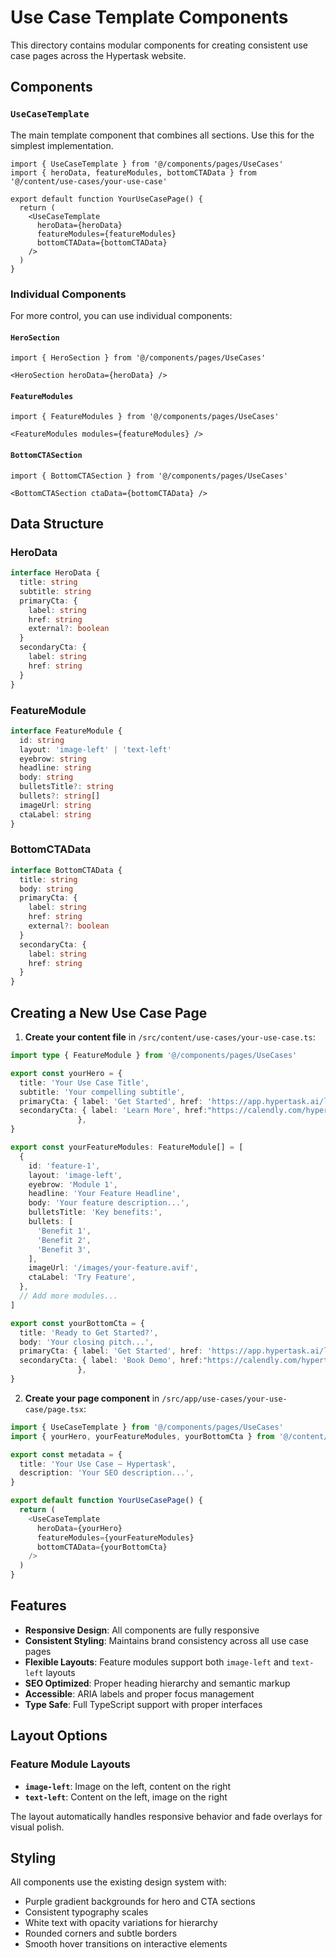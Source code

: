 # Use Case Template Components

This directory contains modular components for creating consistent use case pages across the Hypertask website.

## Components

### `UseCaseTemplate`

The main template component that combines all sections. Use this for the simplest implementation.

```tsx
import { UseCaseTemplate } from '@/components/pages/UseCases'
import { heroData, featureModules, bottomCTAData } from '@/content/use-cases/your-use-case'

export default function YourUseCasePage() {
  return (
    <UseCaseTemplate 
      heroData={heroData}
      featureModules={featureModules}
      bottomCTAData={bottomCTAData}
    />
  )
}
```

### Individual Components

For more control, you can use individual components:

#### `HeroSection`
```tsx
import { HeroSection } from '@/components/pages/UseCases'

<HeroSection heroData={heroData} />
```

#### `FeatureModules`
```tsx
import { FeatureModules } from '@/components/pages/UseCases'

<FeatureModules modules={featureModules} />
```

#### `BottomCTASection`
```tsx
import { BottomCTASection } from '@/components/pages/UseCases'

<BottomCTASection ctaData={bottomCTAData} />
```

## Data Structure

### HeroData
```typescript
interface HeroData {
  title: string
  subtitle: string
  primaryCta: { 
    label: string
    href: string
    external?: boolean
  }
  secondaryCta: { 
    label: string
    href: string
  }
}
```

### FeatureModule
```typescript
interface FeatureModule {
  id: string
  layout: 'image-left' | 'text-left'
  eyebrow: string
  headline: string
  body: string
  bulletsTitle?: string
  bullets?: string[]
  imageUrl: string
  ctaLabel: string
}
```

### BottomCTAData
```typescript
interface BottomCTAData {
  title: string
  body: string
  primaryCta: {
    label: string
    href: string
    external?: boolean
  }
  secondaryCta: {
    label: string
    href: string
  }
}
```

## Creating a New Use Case Page

1. **Create your content file** in `/src/content/use-cases/your-use-case.ts`:

```typescript
import type { FeatureModule } from '@/components/pages/UseCases'

export const yourHero = {
  title: 'Your Use Case Title',
  subtitle: 'Your compelling subtitle',
  primaryCta: { label: 'Get Started', href: 'https://app.hypertask.ai/login', external: true },
  secondaryCta: { label: 'Learn More', href:"https://calendly.com/hypertask/30min"
               },
}

export const yourFeatureModules: FeatureModule[] = [
  {
    id: 'feature-1',
    layout: 'image-left',
    eyebrow: 'Module 1',
    headline: 'Your Feature Headline',
    body: 'Your feature description...',
    bulletsTitle: 'Key benefits:',
    bullets: [
      'Benefit 1',
      'Benefit 2',
      'Benefit 3',
    ],
    imageUrl: '/images/your-feature.avif',
    ctaLabel: 'Try Feature',
  },
  // Add more modules...
]

export const yourBottomCta = {
  title: 'Ready to Get Started?',
  body: 'Your closing pitch...',
  primaryCta: { label: 'Get Started', href: 'https://app.hypertask.ai/login', external: true },
  secondaryCta: { label: 'Book Demo', href:"https://calendly.com/hypertask/30min"
               },
}
```

2. **Create your page component** in `/src/app/use-cases/your-use-case/page.tsx`:

```typescript
import { UseCaseTemplate } from '@/components/pages/UseCases'
import { yourHero, yourFeatureModules, yourBottomCta } from '@/content/use-cases/your-use-case'

export const metadata = {
  title: 'Your Use Case — Hypertask',
  description: 'Your SEO description...',
}

export default function YourUseCasePage() {
  return (
    <UseCaseTemplate 
      heroData={yourHero}
      featureModules={yourFeatureModules}
      bottomCTAData={yourBottomCta}
    />
  )
}
```

## Features

- **Responsive Design**: All components are fully responsive
- **Consistent Styling**: Maintains brand consistency across all use case pages
- **Flexible Layouts**: Feature modules support both `image-left` and `text-left` layouts
- **SEO Optimized**: Proper heading hierarchy and semantic markup
- **Accessible**: ARIA labels and proper focus management
- **Type Safe**: Full TypeScript support with proper interfaces

## Layout Options

### Feature Module Layouts

- **`image-left`**: Image on the left, content on the right
- **`text-left`**: Content on the left, image on the right

The layout automatically handles responsive behavior and fade overlays for visual polish.

## Styling

All components use the existing design system with:
- Purple gradient backgrounds for hero and CTA sections
- Consistent typography scales
- White text with opacity variations for hierarchy
- Rounded corners and subtle borders
- Smooth hover transitions on interactive elements 